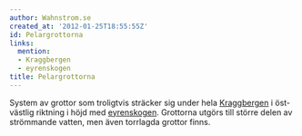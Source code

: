```yaml
---
author: Wahnstrom.se
created_at: '2012-01-25T18:55:55Z'
id: Pelargrottorna
links:
  mention:
  - Kraggbergen
  - eyrenskogen
title: Pelargrottorna
---
```


System av grottor som troligtvis sträcker sig under hela [Kraggbergen] i öst-västlig riktning i höjd
med [eyrenskogen]. Grottorna utgörs till större delen av strömmande vatten, men även torrlagda
grottor finns.

  [Kraggbergen]: Kraggbergen
  [eyrenskogen]: eyrenskogen